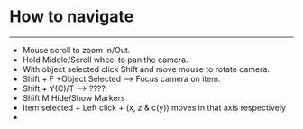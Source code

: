 # How to navigate
---

- Mouse scroll to zoom In/Out.
- Hold Middle/Scroll wheel to pan the camera.
- With object selected click Shift and move mouse to rotate camera.
- Shift + F +Object Selected --> Focus camera on item.
- Shift + Y(C)/T --> ????
- Shift M Hide/Show Markers
- Item selected + Left click + (x, z & c(y)) moves in that axis respectively
- 